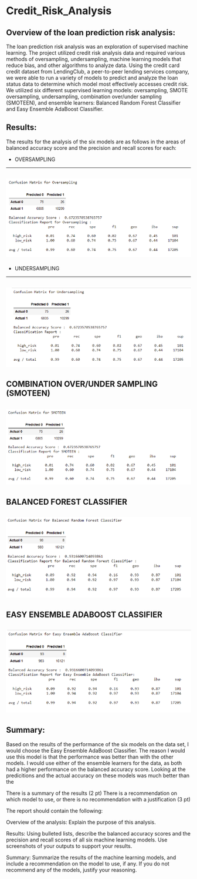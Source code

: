 # Credit_Risk_Analysis

## Overview of the loan prediction risk analysis:

The loan prediction risk analysis was an exploration of supervised machine learning. The project utilized credit risk analysis data and required various methods of oversampling, undersampling, machine learning models that reduce bias, and other algorithms to analyze data. Using the credit card credit dataset from LendingClub, a peer-to-peer lending services company, we were able to run a variety of models to predict and analyze the loan status data to determine which model most effectively accesses credit risk. We utilized six different supervised learning models: oversampling, SMOTE oversampling, undersampling, combination over/under sampling (SMOTEEN), and ensemble learners: Balanced Random Forest Classifier and Easy Ensemble AdaBoost Classifier. 

## Results:

The results for the analysis of the six models are as follows in the areas of balanced accuracy score and the precision and recall scores for each:

- OVERSAMPLING
---
![Oversampling](https://github.com/lllohr/Credit_Risk_Analysis/blob/9ba40d390ecafde3ba85254fee5668bd6d21ba80/Resources/images/oversampling.png)
---
- UNDERSAMPLING
---
![Undersampling](https://github.com/lllohr/Credit_Risk_Analysis/blob/9ba40d390ecafde3ba85254fee5668bd6d21ba80/Resources/images/undersampling.png)
---
COMBINATION OVER/UNDER SAMPLING (SMOTEEN)
---
![SMOTEEN](https://github.com/lllohr/Credit_Risk_Analysis/blob/9ba40d390ecafde3ba85254fee5668bd6d21ba80/Resources/images/SMOTEEN_combo_sampling.png)
---
BALANCED FOREST CLASSIFIER
---
![SMOTEEN](https://github.com/lllohr/Credit_Risk_Analysis/blob/9ba40d390ecafde3ba85254fee5668bd6d21ba80/Resources/images/balanced_forest_classifier.png)
---
EASY ENSEMBLE ADABOOST CLASSIFIER
---
![Easy Ensemble AdaBoost Classifier](https://github.com/lllohr/Credit_Risk_Analysis/blob/9ba40d390ecafde3ba85254fee5668bd6d21ba80/Resources/images/easy_ensemble_adaboost_classifier.png)
---

## Summary:

Based on the results of the performance of the six models on the data set, I would choose the Easy Ensemble AdaBoost Classifier. The reason I would use this model is that the performance was better than with the other models. I would use either of the ensemble learners for the data, as both had a higher performance on the balanced accuracy score. Looking at the predicitions and the actual accuracy on these models was much better than the 

There is a summary of the results (2 pt)
There is a recommendation on which model to use, or there is no recommendation with a justification (3 pt)

The report should contain the following:

Overview of the analysis: Explain the purpose of this analysis.

Results: Using bulleted lists, describe the balanced accuracy scores and the precision and recall scores of all six machine learning models. Use screenshots of your outputs to support your results.

Summary: Summarize the results of the machine learning models, and include a recommendation on the model to use, if any. If you do not recommend any of the models, justify your reasoning.
